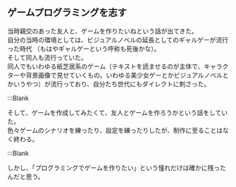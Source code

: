 
## ゲームプログラミングを志す  

当時親交のあった友人と、ゲームを作りたいねという話が出てきた。  
自分の当時の環境としては、ビジュアルノベルの延長としてのギャルゲーが流行った時代 （もはやギャルゲーという呼称も死後かな）。  
そして同人も流行っていた。  
同人でもいわゆる紙芝居系のゲーム（テキストを読ませるのが主体で、キャラクターや背景画像で見せていくもの。いわゆる美少女ゲーとかビジュアルノベルとかいうやつ）が流行っており、自分たち世代にもダイレクトに刺さった。  

:::Blank  

そして、ゲームを作成してみたくて、友人とゲームを作ろうかという話をしていた。  
色々ゲームのシナリオを練ったり、設定を練ったりしたが、制作に至ることはなく終わる。  

:::Blank  

しかし、「プログラミングでゲームを作りたい」という憧れだけは確かに残ったんだと思う。  



